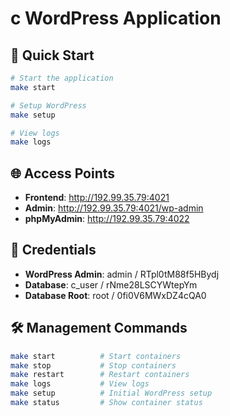 # c WordPress Application

## 🚀 Quick Start

```bash
# Start the application
make start

# Setup WordPress
make setup

# View logs
make logs
```

## 🌐 Access Points

- **Frontend**: http://192.99.35.79:4021
- **Admin**: http://192.99.35.79:4021/wp-admin
- **phpMyAdmin**: http://192.99.35.79:4022

## 🔑 Credentials

- **WordPress Admin**: admin / RTpl0tM88f5HBydj
- **Database**: c_user / rNme28LSCYWtepYm
- **Database Root**: root / 0fi0V6MWxDZ4cQA0

## 🛠️ Management Commands

```bash
make start          # Start containers
make stop           # Stop containers  
make restart        # Restart containers
make logs           # View logs
make setup          # Initial WordPress setup
make status         # Show container status
```
